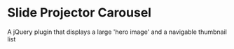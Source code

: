 # Slide Projector Carousel

A jQuery plugin that displays a large 'hero image' and a navigable thumbnail list
